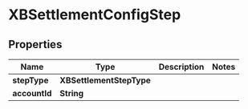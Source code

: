 

# XBSettlementConfigStep


## Properties

| Name | Type | Description | Notes |
|------------ | ------------- | ------------- | -------------|
|**stepType** | **XBSettlementStepType** |  |  |
|**accountId** | **String** |  |  |



